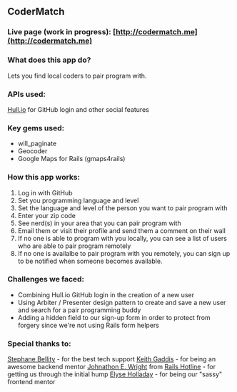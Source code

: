 ## CoderMatch

### Live page (work in progress): [http://codermatch.me](http://codermatch.me)

### What does this app do?

Lets you find local coders to pair program with.

### APIs used:
[Hull.io](http://hull.io) for GitHub login and other social features

### Key gems used:
* will_paginate
* Geocoder
* Google Maps for Rails (gmaps4rails)

### How this app works:
1. Log in with GitHub
2. Set you programming language and level
3. Set the language and level of the person you want to pair program with
4. Enter your zip code
5. See nerd(s) in your area that you can pair program with
6. Email them or visit their profile and send them a comment on their wall
6. If no one is able to program with you locally, you can see a list of users who are able to pair program remotely
7. If no one is availalbe to pair program with you remotely, you can sign up to be notified when someone becomes available.

### Challenges we faced:
* Combining Hull.io GitHub login in the creation of a new user
* Using Arbiter / Presenter design pattern to create and save a new user and search for a pair programming buddy
* Adding a hidden field to our sign-up form in order to protect from forgery since we're not using Rails form helpers

### Special thanks to:
[Stephane Bellity](https://github.com/sbellity) - for the best tech support
[Keith Gaddis](https://github.com/karmajunkie) - for being an awesome backend mentor
[Johnathon E. Wright](https://github.com/mustmodify) from [Rails Hotline](http://rails.pockethotline.com) - for getting us through the initial hump
[Elyse Holladay](http://www.elyseholladay.com) - for being our "sassy" frontend mentor